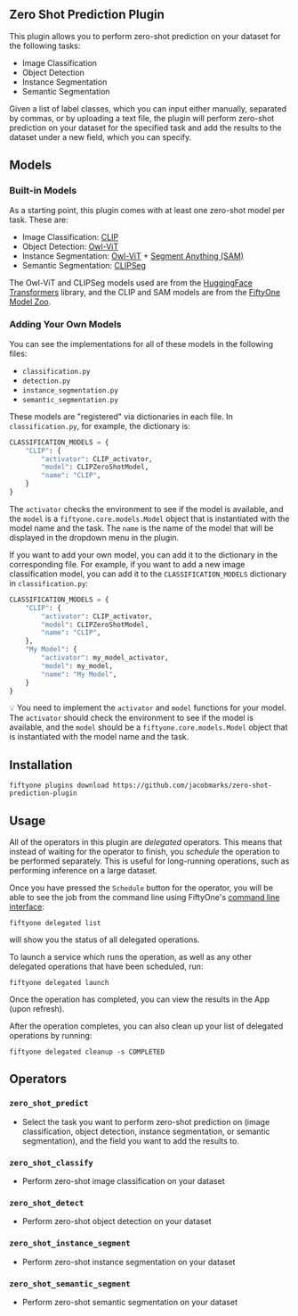 ## Zero Shot Prediction Plugin

This plugin allows you to perform zero-shot prediction on your dataset for the following tasks:

- Image Classification
- Object Detection
- Instance Segmentation
- Semantic Segmentation

Given a list of label classes, which you can input either manually, separated by commas, or by uploading a text file, the plugin will perform zero-shot prediction on your dataset for the specified task and add the results to the dataset under a new field, which you can specify.

## Models

### Built-in Models

As a starting point, this plugin comes with at least one zero-shot model per task. These are:

- Image Classification: [CLIP](https://github.com/openai/CLIP)
- Object Detection: [Owl-ViT](https://huggingface.co/docs/transformers/model_doc/owlvit)
- Instance Segmentation: [Owl-ViT](https://huggingface.co/docs/transformers/model_doc/owlvit) + [Segment Anything (SAM)](https://github.com/facebookresearch/segment-anything)
- Semantic Segmentation: [CLIPSeg](https://huggingface.co/blog/clipseg-zero-shot)

The Owl-ViT and CLIPSeg models used are from the [HuggingFace Transformers](https://huggingface.co/transformers/) library, and the CLIP and SAM models are from the [FiftyOne Model Zoo](https://docs.voxel51.com/user_guide/model_zoo/index.html).

### Adding Your Own Models

You can see the implementations for all of these models in the following files:

- `classification.py`
- `detection.py`
- `instance_segmentation.py`
- `semantic_segmentation.py`

These models are "registered" via dictionaries in each file. In `classification.py`, for example, the dictionary is:

```py
CLASSIFICATION_MODELS = {
    "CLIP": {
        "activator": CLIP_activator,
        "model": CLIPZeroShotModel,
        "name": "CLIP",
    }
}
```

The `activator` checks the environment to see if the model is available, and the `model` is a `fiftyone.core.models.Model` object that is instantiated with the model name and the task. The `name` is the name of the model that will be displayed in the dropdown menu in the plugin.

If you want to add your own model, you can add it to the dictionary in the corresponding file. For example, if you want to add a new image classification model, you can add it to the `CLASSIFICATION_MODELS` dictionary in `classification.py`:

```py
CLASSIFICATION_MODELS = {
    "CLIP": {
        "activator": CLIP_activator,
        "model": CLIPZeroShotModel,
        "name": "CLIP",
    },
    "My Model": {
        "activator": my_model_activator,
        "model": my_model,
        "name": "My Model",
    }
}
```

💡 You need to implement the `activator` and `model` functions for your model. The `activator` should check the environment to see if the model is available, and the `model` should be a `fiftyone.core.models.Model` object that is instantiated with the model name and the task.

## Installation

```shell
fiftyone plugins download https://github.com/jacobmarks/zero-shot-prediction-plugin
```

## Usage

All of the operators in this plugin are _delegated_ operators. This means that instead of waiting for the operator to finish, you _schedule_
the operation to be performed separately. This is useful for long-running operations, such as performing inference on a large dataset.

Once you have pressed the `Schedule` button for the operator, you will be able to see the job from the command line using FiftyOne's [command line interface](https://docs.voxel51.com/cli/index.html#fiftyone-delegated-operations):

```shell
fiftyone delegated list
```

will show you the status of all delegated operations.

To launch a service which runs the operation, as well as any other delegated operations that have been scheduled, run:

```shell
fiftyone delegated launch
```

Once the operation has completed, you can view the results in the App (upon refresh).

After the operation completes, you can also clean up your list of delegated operations by running:

```shell
fiftyone delegated cleanup -s COMPLETED
```

## Operators

### `zero_shot_predict`

- Select the task you want to perform zero-shot prediction on (image classification, object detection, instance segmentation, or semantic segmentation), and the field you want to add the results to.

### `zero_shot_classify`

- Perform zero-shot image classification on your dataset

### `zero_shot_detect`

- Perform zero-shot object detection on your dataset

### `zero_shot_instance_segment`

- Perform zero-shot instance segmentation on your dataset

### `zero_shot_semantic_segment`

- Perform zero-shot semantic segmentation on your dataset
